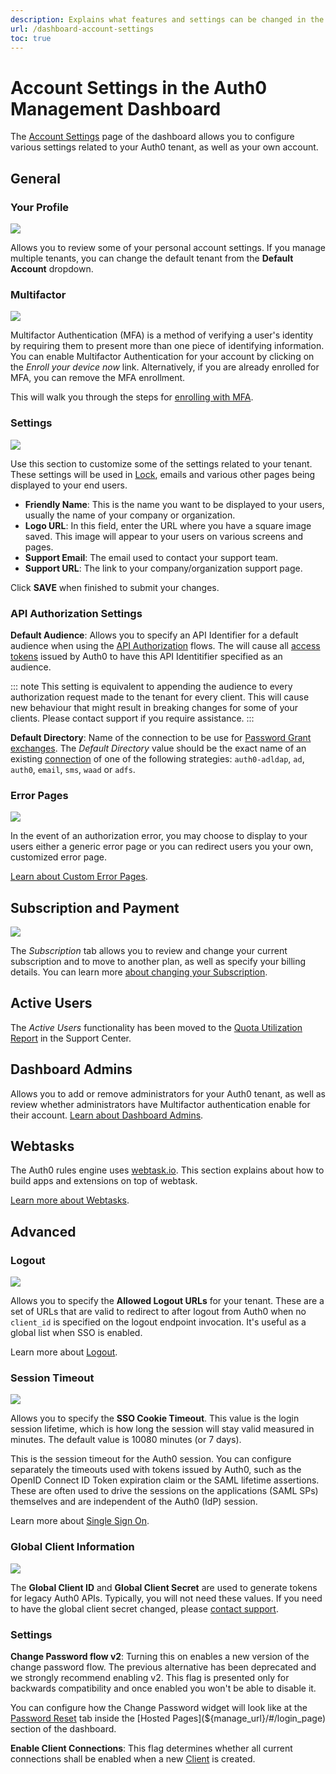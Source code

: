 ```yaml
---
description: Explains what features and settings can be changed in the Account Settings page of the dashboard.
url: /dashboard-account-settings
toc: true
---
```

# Account Settings in the Auth0 Management Dashboard

The [Account Settings](${manage_url}/#/account) page of the dashboard allows you to configure various settings related to your Auth0 tenant, as well as your own account.

## General

### Your Profile

![](/media/articles/tutorials/account-settings/your-profile.png)

Allows you to review some of your personal account settings. If you manage multiple tenants, you can change the default tenant from the **Default Account** dropdown.

### Multifactor 

![](/media/articles/tutorials/account-settings/multifactor.png)

Multifactor Authentication (MFA) is a method of verifying a user's identity by requiring them to present more than one piece of identifying information. You can enable Multifactor Authentication for your account by clicking on the _Enroll your device now_ link. Alternatively, if you are already enrolled for MFA, you can remove the MFA enrollment.

This will walk you through the steps for [enrolling with MFA](/multifactor-authentication/guardian/user-guide).

### Settings

![](/media/articles/tutorials/account-settings/settings.png)

Use this section to customize some of the settings related to your tenant. These settings will be used in [Lock](https://auth0.com/lock), emails and various other pages being displayed to your end users.

* **Friendly Name**: This is the name you want to be displayed to your users, usually the name of your company or organization.
* **Logo URL**: In this field, enter the URL where you have a square image saved. This image will appear to your users on various screens and pages.
* **Support Email**: The email used to contact your support team.
* **Support URL**: The link to your company/organization support page.

Click **SAVE** when finished to submit your changes.

### API Authorization Settings

**Default Audience**: Allows you to specify an API Identifier for a default audience when using the [API Authorization](/api-auth) flows. The will cause all [access tokens](/tokens/access-token) issued by Auth0 to have this API Identitifier specified as an audience.

::: note
This setting is equivalent to appending the audience to every authorization request made to the tenant for every client. This will cause new behaviour that might result in breaking changes for some of your clients. Please contact support if you require assistance.
:::

**Default Directory**: Name of the connection to be use for [Password Grant exchanges](/api-auth/tutorials/password-grant). The _Default Directory_ value should be the exact name of an existing [connection](/connections) of one of the following strategies: `auth0-adldap`, `ad`, `auth0`, `email`, `sms`, `waad` or `adfs`.

### Error Pages

![](/media/articles/tutorials/account-settings/error-pages.png)

In the event of an authorization error, you may choose to display to your users either a generic error page or you can redirect users you your own, customized error page.

[Learn about Custom Error Pages](/hosted-pages/custom-error-pages).

## Subscription and Payment

![](/media/articles/tutorials/account-settings/billing.png)

The _Subscription_ tab allows you to review and change your current subscription and to move to another plan, as well as specify your billing details. You can learn more [about changing your Subscription](/support/subscription).

## Active Users

The _Active Users_ functionality has been moved to the [Quota Utilization Report](https://support.auth0.com/reports/quota) in the Support Center.

## Dashboard Admins

Allows you to add or remove administrators for your Auth0 tenant, as well as review whether administrators have Multifactor authentication enable for their account. [Learn about Dashboard Admins](/tutorials/manage-dashboard-admins).

## Webtasks

The Auth0 rules engine uses [webtask.io](https://webtask.io/). This section explains about how to build apps and extensions on top of webtask.

[Learn more about Webtasks](https://webtask.io/).

## Advanced

### Logout

![](/media/articles/tutorials/account-settings/logout-urls.png)

Allows you to specify the **Allowed Logout URLs** for your tenant. These are a set of URLs that are valid to redirect to after logout from Auth0 when no `client_id` is specified on the logout endpoint invocation. It's useful as a global list when SSO is enabled. 

Learn more about [Logout](/logout).

### Session Timeout

![](/media/articles/tutorials/account-settings/session-timeout.png)

Allows you to specify the **SSO Cookie Timeout**. This value is the login session lifetime, which is how long the session will stay valid measured in minutes. The default value is 10080 minutes (or 7 days).

This is the session timeout for the Auth0 session. You can configure separately the timeouts used with tokens issued by Auth0, such as the OpenID Connect ID Token expiration claim or the SAML lifetime assertions. These are often used to drive the sessions on the applications (SAML SPs) themselves and are independent of the Auth0 (IdP) session.

Learn more about [Single Sign On](/sso/current).

### Global Client Information

![](/media/articles/tutorials/account-settings/global-client-information.png)

The **Global Client ID** and **Global Client Secret** are used to generate tokens for legacy Auth0 APIs. Typically, you will not need these values. If you need to have the global client secret changed, please [contact support](https://support.auth0.com).

### Settings

**Change Password flow v2**: Turning this on enables a new version of the change password flow. The previous alternative has been deprecated and we strongly recommend enabling v2. This flag is presented only for backwards compatibility and once enabled you won't be able to disable it. 

You can configure how the Change Password widget will look like at the [Password Reset](${manage_url}/#/password_reset) tab inside the [Hosted Pages](${manage_url}/#/login_page) section of the dashboard.

**Enable Client Connections**: This flag determines whether all current connections shall be enabled when a new [Client](${manage_url}/#/clients) is created.
